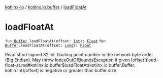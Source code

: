 [kotlinx-io](../index.md) / [kotlinx.io.buffer](index.md) / [loadFloatAt](./load-float-at.md)

# loadFloatAt

`fun `[`Buffer`](-buffer/index.md)`.loadFloatAt(offset: `[`Int`](https://kotlinlang.org/api/latest/jvm/stdlib/kotlin/-int/index.html)`): `[`Float`](https://kotlinlang.org/api/latest/jvm/stdlib/kotlin/-float/index.html)
`fun `[`Buffer`](-buffer/index.md)`.loadFloatAt(offset: `[`Long`](https://kotlinlang.org/api/latest/jvm/stdlib/kotlin/-long/index.html)`): `[`Float`](https://kotlinlang.org/api/latest/jvm/stdlib/kotlin/-float/index.html)

Read short signed 32-bit floating point number in the network byte order (Big Endian).
May throw [IndexOutOfBoundsException](https://kotlinlang.org/api/latest/jvm/stdlib/kotlin/-index-out-of-bounds-exception/index.html) if given [offset](load-float-at.md#kotlinx.io.buffer$loadFloatAt(kotlinx.io.buffer.Buffer, kotlin.Int)/offset) is negative or greater than buffer size.

